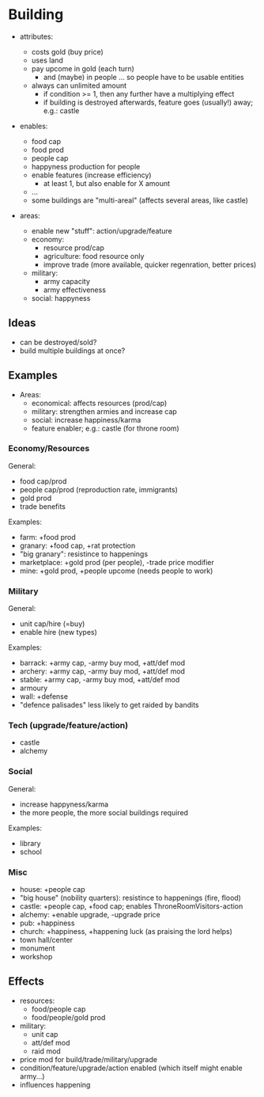 
# Building

* attributes:
    * costs gold (buy price)
    * uses land
    * pay upcome in gold (each turn)
        - and (maybe) in people ... so people have to be usable entities
    * always can unlimited amount
        - if condition >= 1, then any further have a multiplying effect
        - if building is destroyed afterwards, feature goes (usually!) away; e.g.: castle

* enables:
    * food cap
    * food prod
    * people cap
    * happyness production for people
    * enable features (increase efficiency)
        - at least 1, but also enable for X amount
    * ...
    * some buildings are "multi-areal" (affects several areas, like castle)

* areas:
    * enable new "stuff": action/upgrade/feature
    * economy:
        - resource prod/cap
        - agriculture: food resource only
        - improve trade (more available, quicker regenration, better prices)
    * military:
        - army capacity
        - army effectiveness
    * social: happyness

## Ideas

* can be destroyed/sold?
* build multiple buildings at once?

## Examples

* Areas:
    - economical: affects resources (prod/cap)
    - military: strengthen armies and increase cap
    - social: increase happiness/karma
    - feature enabler; e.g.: castle (for throne room)

### Economy/Resources

General:

* food cap/prod
* people cap/prod (reproduction rate, immigrants)
* gold prod
* trade benefits

Examples:

* farm: +food prod
* granary: +food cap, +rat protection
* "big granary": resistince to happenings
* marketplace: +gold prod (per people), -trade price modifier
* mine: +gold prod, +people upcome (needs people to work)

### Military

General:

* unit cap/hire (=buy)
* enable hire (new types)

Examples:

* barrack: +army cap, -army buy mod, +att/def mod
* archery: +army cap, -army buy mod, +att/def mod
* stable: +army cap, -army buy mod, +att/def mod
* armoury
* wall: +defense
* "defence palisades" less likely to get raided by bandits

### Tech (upgrade/feature/action)

* castle
* alchemy

### Social

General:

* increase happyness/karma
* the more people, the more social buildings required

Examples:

* library
* school

### Misc

* house: +people cap
* "big house" (nobility quarters): resistince to happenings (fire, flood)
* castle: +people cap, +food cap; enables ThroneRoomVisitors-action
* alchemy: +enable upgrade, -upgrade price
* pub: +happiness
* church: +happiness, +happening luck (as praising the lord helps)
* town hall/center
* monument 
* workshop

## Effects

* resources:
    * food/people cap
    * food/people/gold prod
* military:
    * unit cap
    * att/def mod
    * raid mod
* price mod for build/trade/military/upgrade
* condition/feature/upgrade/action enabled (which itself might enable army...)
* influences happening

